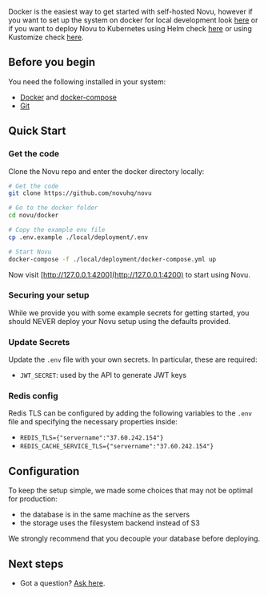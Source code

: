 Docker is the easiest way to get started with self-hosted Novu,
however if you want to set up the system on docker for local development look [here](local/Readme.md)
or if you want to deploy Novu to Kubernetes using Helm check [here](kubernetes/helm/Readme.md) or using Kustomize check [here](kubernetes/helm/Readme.md).

## Before you begin

You need the following installed in your system:

- [Docker](https://docs.docker.com/engine/install/) and [docker-compose](https://docs.docker.com/compose/install/)
- [Git](https://git-scm.com/downloads)

## Quick Start

### Get the code

Clone the Novu repo and enter the docker directory locally:

```sh
# Get the code
git clone https://github.com/novuhq/novu

# Go to the docker folder
cd novu/docker

# Copy the example env file
cp .env.example ./local/deployment/.env

# Start Novu
docker-compose -f ./local/deployment/docker-compose.yml up
```

Now visit [http://127.0.0.1:4200](http://127.0.0.1:4200) to start using Novu.

### Securing your setup

While we provide you with some example secrets for getting started, you should NEVER deploy your Novu setup using the defaults provided.

### Update Secrets

Update the `.env` file with your own secrets. In particular, these are required:

- `JWT_SECRET`: used by the API to generate JWT keys

### Redis config

Redis TLS can be configured by adding the following variables to the `.env` file and specifying the necessary properties inside:

- `REDIS_TLS={"servername":"37.60.242.154"}`
- `REDIS_CACHE_SERVICE_TLS={"servername":"37.60.242.154"}`

## Configuration

To keep the setup simple, we made some choices that may not be optimal for production:

- the database is in the same machine as the servers
- the storage uses the filesystem backend instead of S3

We strongly recommend that you decouple your database before deploying.

## Next steps

- Got a question? [Ask here](https://discord.gg/novu).
